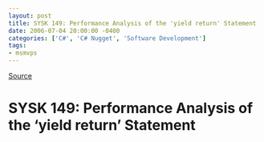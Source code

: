 ```yaml
---
layout: post
title: SYSK 149: Performance Analysis of the 'yield return' Statement
date: 2006-07-04 20:00:00 -0400
categories: ['C#', 'C# Nugget', 'Software Development']
tags:
- msmvps
---
```

[Source](http://blogs.msmvps.com/peterritchie/2006/07/05/sysk-149-performance-analysis-of-the-yield-return-statement/ "Permalink to SYSK 149: Performance Analysis of the ‘yield return’ Statement")

# SYSK 149: Performance Analysis of the ‘yield return’ Statement


